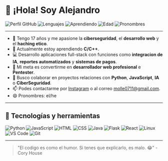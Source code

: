 # 👋 ¡Hola! Soy Alejandro

![Perfil GitHub](https://img.shields.io/badge/GitHub-Al3jandr0M4p-181717?style=flat&logo=github)
![Lenguajes](https://img.shields.io/badge/Code-Python%20%7C%20JavaScript%20%7C%20Flask%20%7C%20Java-blue?style=flat)
![Aprendiendo](https://img.shields.io/badge/Aprendiendo-React%20Native-brightgreen)
![Edad](https://img.shields.io/badge/Edad-17%20a%C3%B1os-blueviolet)
![Pronombres](https://img.shields.io/badge/Pronombres-el%2Fhe-informational)

---

- 🧠 Tengo 17 años y me apasione la **ciberseguridad**, el **desarrollo web** y el **haching etico**.
- 🌱 Actualmente estoy aprendiendo **C/C++**.
- 💻 Desarrollo aplicaciones full-stack con funciones como **integracion de IA**, **reportes automatizados** y **sistemas de pagos**.
- 🎯 Mi meta es convertirme en **desarrollador web profesional** e **Pentester**.
- 🤝 Busco colaborar en proyectos relaciones con **Python**, **JavaScript**, **IA** o **CiberSeguridad**.
- 📫 Podes contactarme por [Instagram](https://www.instagram.com/im_encarnacion/) o al correo molle0711@gmail.com.
- 😄 Pronombres: el/he

---

## 🚀 Tecnologías y herramientas

![Python](https://img.shields.io/badge/-Python-05122A?style=flat&logo=python)
![JavaScript](https://img.shields.io/badge/-JavaScript-05122A?style=flat&logo=javascript)
![HTML](https://img.shields.io/badge/-HTML5-05122A?style=flat&logo=html5)
![CSS](https://img.shields.io/badge/-CSS3-05122A?style=flat&logo=css3)
![Java](https://img.shields.io/badge/-Java-05122A?style=flat&logo=java)
![Flask](https://img.shields.io/badge/-Flask-05122A?style=flat&logo=flask)
![React](https://img.shields.io/badge/-React-05122A?style=flat&logo=react)
![Linux](https://img.shields.io/badge/-Kali%20Linux-05122A?style=flat&logo=linux)
![VS Code](https://img.shields.io/badge/-VS%20Code-05122A?style=flat&logo=visual-studio-code)
![Git](https://img.shields.io/badge/-Git-05122A?style=flat&logo=git)

---

> "El codigo es como el humor. Si tenes que explicarlo, es malo. 😂" - Cory House

<!---
Al3jandr0M4p/Al3jandr0M4p is a ✨ special ✨ repository because its `README.md` (this file) appears on your GitHub profile.
You can click the Preview link to take a look at your changes.
--->
